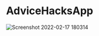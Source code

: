 # AdviceHacksApp
![Screenshot 2022-02-17 180314](https://user-images.githubusercontent.com/79175009/154586425-464b7121-54fa-4a07-970e-bffd628d0f29.png)
